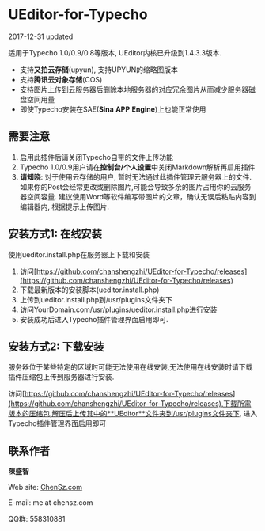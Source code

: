 UEditor-for-Typecho
===================

2017-12-31 updated

适用于Typecho 1.0/0.9/0.8等版本, UEditor内核已升级到1.4.3.3版本.

- 支持**又拍云存储**(upyun), 支持UPYUN的缩略图版本
- 支持**腾讯云对象存储**(COS)
- 支持图片上传到云服务器后删除本地服务器的对应冗余图片从而减少服务器磁盘空间用量
- 即使Typecho安装在SAE(**Sina** **APP** **Engine**)上也能正常使用


## 需要注意
1. 启用此插件后请关闭Typecho自带的文件上传功能
2. Typecho 1.0/0.9用户请在**控制台/个人设置**中关闭Markdown解析再启用插件
3. **请知晓**: 对于使用云存储的用户, 暂时无法通过此插件管理云服务器上的文件. 如果你的Post会经常更改或删除图片,可能会导致多余的图片占用你的云服务器空间容量. 建议使用Word等软件编写带图片的文章，确认无误后粘贴内容到编辑器内, 根据提示上传图片.

## 安装方式1: 在线安装
使用ueditor.install.php在服务器上下载和安装

1. 访问[https://github.com/chanshengzhi/UEditor-for-Typecho/releases](https://github.com/chanshengzhi/UEditor-for-Typecho/releases)
2. 下载最新版本的安装脚本(ueditor.install.php)
3. 上传到ueditor.install.php到/usr/plugins文件夹下
4. 访问YourDomain.com/usr/plugins/ueditor.install.php进行安装
5. 安装成功后进入Typecho插件管理界面启用即可.

## 安装方式2: 下载安装

服务器位于某些特定的区域时可能无法使用在线安装,无法使用在线安装时请下载插件压缩包上传到服务器进行安装.

访问[https://github.com/chanshengzhi/UEditor-for-Typecho/releases](https://github.com/chanshengzhi/UEditor-for-Typecho/releases),下载所需版本的压缩包,解压后上传其中的**UEditor**文件夹到/usr/plugins文件夹下, 进入Typecho插件管理界面启用即可

## 联系作者
**陳盛智**

Web site: [ChenSz.com](http://chensz.com)

E-mail: me at chensz.com

QQ群: 558310881